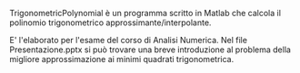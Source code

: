 TrigonometricPolynomial è un programma scritto in Matlab che calcola il polinomio trigonometrico approssimante/interpolante.

E' l'elaborato per l'esame del corso di Analisi Numerica.
Nel file Presentazione.pptx si può trovare una breve introduzione al problema
della migliore approssimazione ai minimi quadrati trigonometrica.
